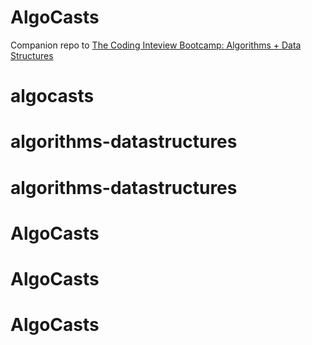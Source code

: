 # AlgoCasts

Companion repo to [The Coding Inteview Bootcamp: Algorithms + Data Structures](https://www.udemy.com/course/coding-interview-bootcamp-algorithms-and-data-structure/)
# algocasts
# algorithms-datastructures
# algorithms-datastructures
# AlgoCasts
# AlgoCasts
# AlgoCasts
